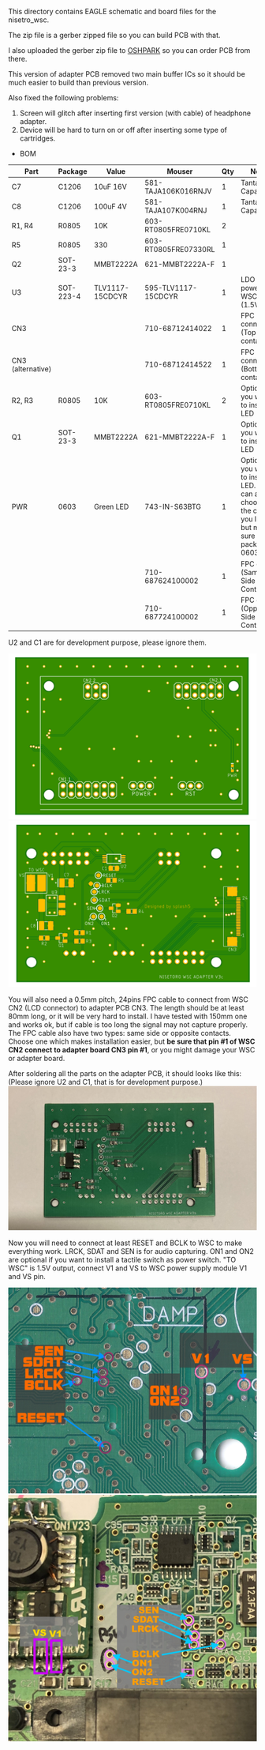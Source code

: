 

This directory contains EAGLE schematic and board files for the nisetro_wsc.

The zip file is a gerber zipped file so you can build PCB with that.

I also uploaded the gerber zip file to [OSHPARK](https://oshpark.com/shared_projects/rcBuRHa7) so you can order PCB from there.

This version of adapter PCB removed two main buffer ICs so it should be much easier to build than previous version.

Also fixed the following problems:

 1. Screen will glitch after inserting first version (with cable) of headphone adapter.
 2. Device will be hard to turn on or off after inserting some type of cartridges.

 - BOM

|Part|Package|Value|Mouser|Qty|Note
|--|--|--|--|--|--|
|C7|C1206|10uF 16V|581-TAJA106K016RNJV|1|Tantalum Capacitors
|C8|C1206|100uF 4V|581-TAJA107K004RNJ|1|Tantalum Capacitors
|R1, R4|R0805|10K|603-RT0805FRE0710KL|2|
|R5|R0805|330|603-RT0805FRE07330RL|1|
|Q2|SOT-23-3|MMBT2222A|621-MMBT2222A-F|1| 
|U3|SOT-223-4|TLV1117-15CDCYR|595-TLV1117-15CDCYR|1|LDO for powering WSC (1.5V)
|CN3|||710-68712414022|1|FPC connector (Top contact)
|CN3 (alternative)|||710-68712414522|1|FPC connector (Bottom contact)
|R2, R3|R0805|10K|603-RT0805FRE0710KL|2| Optional if you want to install LED
|Q1|SOT-23-3|MMBT2222A|621-MMBT2222A-F|1| Optional if you want to install LED
|PWR|0603|Green LED|743-IN-S63BTG|1| Optional if you want to install LED. You can also choose the color you like, but make sure package is 0603.
||||710-687624100002|1|FPC cable (Same Side Contacts)
||||710-687724100002|1|FPC cable (Opposite Side Contacts)

U2 and C1 are for development purpose, please ignore them.

![PCB top](https://raw.githubusercontent.com/splash5/nisetro_wsc/main/eagle/nisetoro_wsc_adapter_v3_top.png)
![PCB bottom](https://raw.githubusercontent.com/splash5/nisetro_wsc/main/eagle/nisetoro_wsc_adapter_v3_bottom.png)

You will also need a 0.5mm pitch, 24pins FPC cable to connect from WSC CN2 (LCD connector) to adapter PCB CN3. The length should be at least 80mm long, or it will be very hard to install. I have tested with 150mm one and works ok, but if cable is too long the signal may not capture properly. The FPC cable also have two types: same side or opposite contacts. Choose one which makes installation easier, but **be sure that pin #1 of WSC CN2 connect to adapter board CN3 pin #1**, or you might damage your WSC or adapter board.

After soldering all the parts on the adapter PCB, it should looks like this: (Please ignore U2 and C1, that is for development purpose.)
![PCB finished](https://raw.githubusercontent.com/splash5/nisetro_wsc/main/eagle/pcb_completed.jpg)

Now you will need to connect at least RESET and BCLK to WSC to make everything work. LRCK, SDAT and SEN is for audio capturing. ON1 and ON2 are optional if you want to install a tactile switch as power switch. "TO WSC" is 1.5V output, connect V1 and VS to WSC power supply module V1 and VS pin.

![solder points top](https://raw.githubusercontent.com/splash5/nisetro_wsc/main/eagle/wsc_top.jpg)
![solder points bottom](https://raw.githubusercontent.com/splash5/nisetro_wsc/main/eagle/wsc_bottom.jpg)
